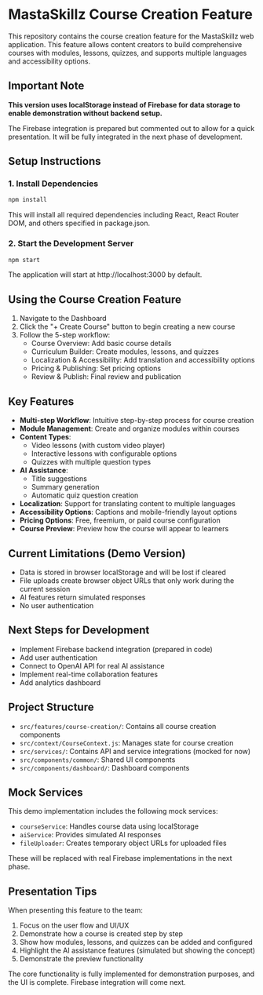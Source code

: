# MastaSkillz Course Creation Feature

This repository contains the course creation feature for the MastaSkillz web application. This feature allows content creators to build comprehensive courses with modules, lessons, quizzes, and supports multiple languages and accessibility options.

## Important Note

**This version uses localStorage instead of Firebase for data storage to enable demonstration without backend setup.**

The Firebase integration is prepared but commented out to allow for a quick presentation. It will be fully integrated in the next phase of development.

## Setup Instructions

### 1. Install Dependencies

```bash
npm install
```

This will install all required dependencies including React, React Router DOM, and others specified in package.json.

### 2. Start the Development Server

```bash
npm start
```

The application will start at http://localhost:3000 by default.

## Using the Course Creation Feature

1. Navigate to the Dashboard
2. Click the "+ Create Course" button to begin creating a new course
3. Follow the 5-step workflow:
   - Course Overview: Add basic course details
   - Curriculum Builder: Create modules, lessons, and quizzes
   - Localization & Accessibility: Add translation and accessibility options
   - Pricing & Publishing: Set pricing options
   - Review & Publish: Final review and publication

## Key Features

- **Multi-step Workflow**: Intuitive step-by-step process for course creation
- **Module Management**: Create and organize modules within courses
- **Content Types**:
  - Video lessons (with custom video player)
  - Interactive lessons with configurable options
  - Quizzes with multiple question types
- **AI Assistance**:
  - Title suggestions
  - Summary generation
  - Automatic quiz question creation
- **Localization**: Support for translating content to multiple languages
- **Accessibility Options**: Captions and mobile-friendly layout options
- **Pricing Options**: Free, freemium, or paid course configuration
- **Course Preview**: Preview how the course will appear to learners

## Current Limitations (Demo Version)

- Data is stored in browser localStorage and will be lost if cleared
- File uploads create browser object URLs that only work during the current session
- AI features return simulated responses
- No user authentication

## Next Steps for Development

- Implement Firebase backend integration (prepared in code)
- Add user authentication
- Connect to OpenAI API for real AI assistance
- Implement real-time collaboration features
- Add analytics dashboard

## Project Structure

- `src/features/course-creation/`: Contains all course creation components
- `src/context/CourseContext.js`: Manages state for course creation
- `src/services/`: Contains API and service integrations (mocked for now)
- `src/components/common/`: Shared UI components
- `src/components/dashboard/`: Dashboard components

## Mock Services

This demo implementation includes the following mock services:

- `courseService`: Handles course data using localStorage
- `aiService`: Provides simulated AI responses
- `fileUploader`: Creates temporary object URLs for uploaded files

These will be replaced with real Firebase implementations in the next phase.

## Presentation Tips

When presenting this feature to the team:

1. Focus on the user flow and UI/UX
2. Demonstrate how a course is created step by step
3. Show how modules, lessons, and quizzes can be added and configured
4. Highlight the AI assistance features (simulated but showing the concept)
5. Demonstrate the preview functionality

The core functionality is fully implemented for demonstration purposes, and the UI is complete. Firebase integration will come next.